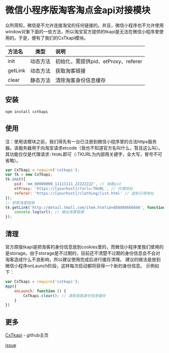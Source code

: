 # 微信小程序版淘客淘点金api对接模块


众所周知，微信是不允许连接淘宝的任何链接的。并且，微信小程序也不允许使用window对象下面的一些方法，所以淘宝官方提供的tkapi是无法在微信小程序里使用的。于是，便有了我们的CxTkapi模块。

|  方法名 |   类型   |   说明
|:--------|:--------:|:-------------------------------------
| init    | 动态方法 | 初始化，需提供pid、etProxy、referer
| getLink | 动态方法 | 获取淘客链接
| clear   | 静态方法 | 清除淘客身份信息缓存

## 安装
    npm install cxtkapi

## 使用
注：使用该模块之前，我们得先有一台已注册到微信小程序里的合法https服务器。该服务器用于向淘宝请求etcode（我也不知道官方名叫什么，暂且这么叫）。其功能仅仅是代理请求`:TKURL`即可（:TKURL为内部用关键字，全大写，冒号不可省略）。
```javascript
var CxTkapi = require('cxtkapi');
var tk = new CxTkapi;
tk.init({
    pid: 'mm_00000000_11111111_22222222', // 淘客pid
    etProxy: 'https://[yourhost]/?url=:TKURL', // 代理地址
    referer: 'https://[yourhost]/clothing/list.html' // 虚拟引用地址
});
// 获取淘客链接
tk.getLink('http://detail.tmall.com/item.htm?id=888888666666', function(url){
    console.log(url); // 输出淘客链接
});
```

## 清理
官方原版tkapi是把淘客的身份信息放到cookies里的，而微信小程序里我们使用的是storage。由于storage是不过期的，目前还不清楚不过期的身份信息会不会对淘客造成什么不良影响，所以建议使用完成后进行缓存清理。
建议的做法是放到微信小程序onLaunch阶段，这样每次启动都将获得一个新的身份信息。
示例如下：
```javascript
var CxTkapi = require('cxtkapi');
App({
    onLaunch: function () {
        CxTkapi.clear(); // 清除淘客身份信息缓存
    }
})
```

## 更多
[CxTkapi](https://github.com/vilien/cxtkapi)  - github主页

[issue](https://github.com/vilien/cxtkapi/issues)
